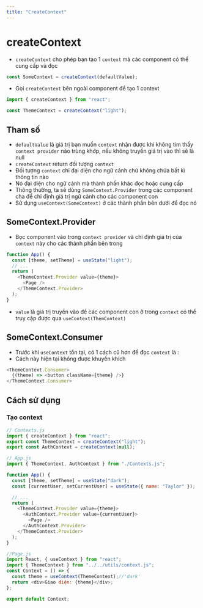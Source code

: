 ```yaml
---
title: "CreateContext"
---
```


# createContext

- `createContext` cho phép bạn tạo 1 `context` mà các component có thể cung cấp và đọc

```js
const SomeContext = createContext(defaultValue);
```

- Gọi `createContext` bên ngoài component để tạo 1 context

```js
import { createContext } from "react";

const ThemeContext = createContext("light");
```

## Tham số

- `defaultValue` là giá trị bạn muốn `context` nhận được khi không tìm thấy `context provider` nào trùng khớp, nếu không truyền giá trị vào thì sẽ là null
- `createContext` return đối tượng `context`
- Đối tượng `context` chỉ đại diện cho ngữ cảnh chứ không chứa bất kì thông tin nào
- Nó đại diện cho ngữ cảnh mà thành phần khác đọc hoặc cung cấp
- Thông thường, ta sẽ dùng `SomeContext.Provider` trong các component cha để chỉ định giá trị ngữ cảnh cho các component con
- Sử dụng `useContext(SomeContext)` ở các thành phần bên dưới để đọc nó

## SomeContext.Provider

- Bọc component vào trong `context provider` và chỉ định giá trị của `context` này cho các thành phần bên trong

```js
function App() {
  const [theme, setTheme] = useState("light");
  // ...
  return (
    <ThemeContext.Provider value={theme}>
      <Page />
    </ThemeContext.Provider>
  );
}
```

- `value` là giá trị truyền vào để các component con ở trong `context` có thể truy cập được qua `useContext(ThemContext)`

## SomeContext.Consumer

- Trước khi `useContext` tồn tại, có 1 cách cũ hơn để đọc `context` là :
- Cách này hiện tại không được khuyến khích

```js
<ThemeContext.Consumer>
  {(theme) => <button className={theme} />}
</ThemeContext.Consumer>
```

## Cách sử dụng

### Tạo context

```js
// Contexts.js
import { createContext } from "react";
export const ThemeContext = createContext("light");
export const AuthContext = createContext(null);
```

```js
// App.js
import { ThemeContext, AuthContext } from "./Contexts.js";

function App() {
  const [theme, setTheme] = useState("dark");
  const [currentUser, setCurrentUser] = useState({ name: "Taylor" });

  // ...
  return (
    <ThemeContext.Provider value={theme}>
      <AuthContext.Provider value={currentUser}>
        <Page />
      </AuthContext.Provider>
    </ThemeContext.Provider>
  );
}
```
```js
//Page.js
import React, { useContext } from "react";
import { ThemeContext } from "../../utils/context.js";
const Context = () => {
  const theme = useContext(ThemeContext);//'dark'
  return <div>Giao diện: {theme}</div>;
};

export default Context;
```
